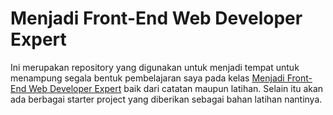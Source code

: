 # Menjadi Front-End Web Developer Expert

Ini merupakan repository yang digunakan untuk menjadi tempat untuk menampung segala bentuk pembelajaran saya pada kelas [Menjadi Front-End Web Developer Expert](https://www.dicoding.com/academies/219/) baik dari catatan maupun latihan. Selain itu akan ada berbagai starter project yang diberikan sebagai bahan latihan nantinya.
